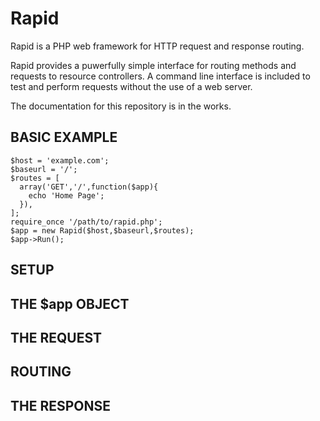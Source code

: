 # Rapid
Rapid is a PHP web framework for HTTP request and response routing.

Rapid provides a puwerfully simple interface for routing methods and requests to resource controllers. A command line interface is included to test and perform requests without the use of a web server.

The documentation for this repository is in the works.

## BASIC EXAMPLE

    $host = 'example.com';
    $baseurl = '/';
    $routes = [
      array('GET','/',function($app){
        echo 'Home Page';
      }),
    ];
    require_once '/path/to/rapid.php';
    $app = new Rapid($host,$baseurl,$routes);
    $app->Run();
    
## SETUP

## THE $app OBJECT

## THE REQUEST

## ROUTING

## THE RESPONSE
